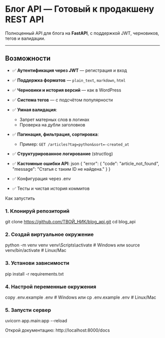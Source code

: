 # Блог API — Готовый к продакшену REST API

Полноценный API для блога на **FastAPI**, с поддержкой JWT, черновиков, тегов и валидации.  

---

## Возможности

- ✅ **Аутентификация через JWT** — регистрация и вход
- ✅ **Поддержка форматов** — `plain_text`, `markdown`, `html`
- ✅ **Черновики и история версий** — как в WordPress
- ✅ **Система тегов** — с подсчётом популярности
- ✅ **Умная валидация**:
  - Запрет матерных слов в логинах
  - Проверка на дубли заголовков
- ✅ **Пагинация, фильтрация, сортировка**:
  - Пример: `GET /articles?tag=python&sort=-created_at`
- ✅ **Структурированное логирование** (structlog)
- ✅ **Кастомные ошибки API**:
  json
  {
    "error": {
      "code": "article_not_found",
      "message": "Статья с таким ID не найдена."
    }
  }
		
- ✅ Конфигурация через .env
- ✅ Тесты и чистая история коммитов

 Как запустить
### 1. Клонируй репозиторий
git clone https://github.com/ТВОЙ_НИК/blog_api.git
cd blog_api
### 2. Создай виртуальное окружение
python -m venv venv
venv\Scripts\activate  # Windows или source venv/bin/activate  # Linux/Mac
### 3. Установи зависимости
pip install -r requirements.txt
### 4. Настрой переменные окружения
copy .env.example .env  # Windows или cp .env.example .env  # Linux/Mac
### 5. Запусти сервер
uvicorn app.main:app --reload

Открой документацию: http://localhost:8000/docs
